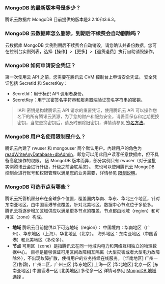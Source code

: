 ### MongoDB 的最新版本号是多少？
腾讯云数据库 MongoDB 目前提供的版本是3.2.10和3.6.3。

### MongoDB 云数据库怎么删除，到期后不续费会自动删除吗？
云数据库 MongoDB 实例到期后不续费会自动销毁，请您确认并备份数据。您可在控制台实例列表，选择【操作】>【更多】>【退货退费】执行自助销毁操作。

### MongoDB 如何申请安全凭证？
第一次使用云 API 之前，您需要在腾讯云 CVM 控制台上申请安全凭证。
安全凭证包括 SecretId 和 SecretKey：
 - SecretId：用于标识 API 调用者身份。
 - SecretKey：用于加密签名字符串和服务器端验证签名字符串的密钥。

>!API 密钥是构建腾讯云 API 请求的重要凭证，使用腾讯云 API 可以操作您名下的所有腾讯云资源，为了您的财产和服务安全，请妥善保存和定期更换密钥，当您更换密钥后，请及时删除旧密钥，详情请参见 [签名方法](https://intl.cloud.tencent.com/document/product/240/8329)。

### MongoDB 用户名使用限制是什么？
腾讯云內建了 rwuser 和 mongouser 两个默认用户。內建用户的角色为 [readWriteAnyDatabase+dbAdmin](https://docs.mongodb.com/v3.0/reference/built-in-roles/)，即您可以用此用户读写任意数据库，但不具备高危操作的权限。
因 MongoDB 版本而异，部分实例只有 rwuser（对于这批实例腾讯云会进行升级，升级之前会联系您）。
您也可以使用腾讯云 MongoDB 控制台进行账号和权限管理以满足您的业务需要，详情参见 [限制说明](https://intl.cloud.tencent.com/document/product/240/622)。

### MongoDB 可选节点有哪些？
腾讯云托管机房分布在全球多个位置，覆盖国内华南、华东、华北三个地区，针对东南亚地区，由中国香港节点覆盖，针对北美地区，数据中心节点位于多伦多。
腾讯云将逐步增加区域供应以满足更多节点的覆盖，节点都由地域（region）和可用区（zone）构成。
 - **地域**
腾讯云目前提供以下可选地域（region）：
中国境内：华南地区（广州）、华东地区（上海）、华北地区（北京）。
海外地区：东南亚地区（中国香港）和北美地区（多伦多）。
 - **节点**
可用区（zone）是指腾讯云在同一地域内电力和网络互相独立的物理数据中心。
目标是能够保证可用区间故障相互隔离（大型灾害或者大型电力故障除外），不出现故障扩散，使得用户的业务持续在线服务。
[华南地区] 广州一区(售罄)，广州二区，广州三区
[华东地区] 上海一区
[华北地区] 北京一区
[东南亚地区] 中国香港一区
[北美地区] 多伦多一区
详情可参见 [MongoDB 地域选择](https://intl.cloud.tencent.com/document/product/240/3637) 。


